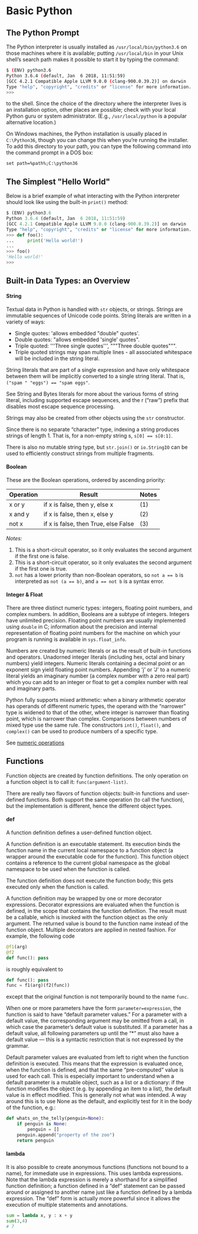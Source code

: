 # Basic Python

## The Python Prompt

The Python interpreter is usually installed as `/usr/local/bin/python3.6` on those machines where it is available; putting `/usr/local/bin` in your Unix shell’s search path makes it possible to start it by typing the command:

```sh
$ (ENV) python3.6
Python 3.6.4 (default, Jan  6 2018, 11:51:59)
[GCC 4.2.1 Compatible Apple LLVM 9.0.0 (clang-900.0.39.2)] on darwin
Type "help", "copyright", "credits" or "license" for more information.
>>>
```
to the shell. Since the choice of the directory where the interpreter lives is an installation option, other places are possible; check with your local Python guru or system administrator. (E.g., `/usr/local/python` is a popular alternative location.)

On Windows machines, the Python installation is usually placed in `C:\Python36`, though you can change this when you’re running the installer. To add this directory to your path, you can type the following command into the command prompt in a DOS box:

`set path=%path%;C:\python36`

## The Simplest "Hello World"
Below is a brief example of what interacting with the Python interpreter should look like using the built-in `print()` method:

```python
$ (ENV) python3.6
Python 3.6.4 (default, Jan  6 2018, 11:51:59)
[GCC 4.2.1 Compatible Apple LLVM 9.0.0 (clang-900.0.39.2)] on darwin
Type "help", "copyright", "credits" or "license" for more information.
>>> def foo():
...     print('Hello world!')
...
>>> foo()
'Hello world!'
>>>
```


## Built-in Data Types: an Overview

#### String

Textual data in Python is handled with `str` objects, or strings. Strings are immutable sequences of Unicode code points. String literals are written in a variety of ways:

- Single quotes: 'allows embedded "double" quotes'.
- Double quotes: "allows embedded 'single' quotes".
- Triple quoted: '''Three single quotes''', """Three double quotes""".
- Triple quoted strings may span multiple lines - all associated whitespace will be included in the string literal.

String literals that are part of a single expression and have only whitespace between them will be implicitly converted to a single string literal. That is, `("spam " "eggs") == "spam eggs"`.

See String and Bytes literals for more about the various forms of string literal, including supported escape sequences, and the r (“raw”) prefix that disables most escape sequence processing.

Strings may also be created from other objects using the `str` constructor.

Since there is no separate “character” type, indexing a string produces strings of length 1. That is, for a non-empty string s, `s[0] == s[0:1]`.

There is also no mutable string type, but `str.join()` or `io.StringIO` can be used to efficiently construct strings from multiple fragments.

#### Boolean
These are the Boolean operations, ordered by ascending priority:

| Operation | Result | Notes |
|---|---|---|
| x or y	| if x is false, then y, else x	| (1) |
| x and y	| if x is false, then x, else y |	(2) |
| not x	| if x is false, then True, else False | (3) |

_Notes:_
1. This is a short-circuit operator, so it only evaluates the second argument if the first one is false.
2. This is a short-circuit operator, so it only evaluates the second argument if the first one is true.
3. `not` has a lower priority than non-Boolean operators, so `not a == b` is interpreted as `not (a == b)`, and `a == not b` is a syntax error.

#### Integer & Float

There are three distinct numeric types: integers, floating point numbers, and complex numbers. In addition, Booleans are a subtype of integers. Integers have unlimited precision. Floating point numbers are usually implemented using `double` in C; information about the precision and internal representation of floating point numbers for the machine on which your program is running is available in `sys.float_info`.

Numbers are created by numeric literals or as the result of built-in functions and operators. Unadorned integer literals (including hex, octal and binary numbers) yield integers. Numeric literals containing a decimal point or an exponent sign yield floating point numbers. Appending 'j' or 'J' to a numeric literal yields an imaginary number (a complex number with a zero real part) which you can add to an integer or float to get a complex number with real and imaginary parts.

Python fully supports mixed arithmetic: when a binary arithmetic operator has operands of different numeric types, the operand with the “narrower” type is widened to that of the other, where integer is narrower than floating point, which is narrower than complex. Comparisons between numbers of mixed type use the same rule. The constructors `int()`, `float()`, and `complex()` can be used to produce numbers of a specific type.

See [numeric operations](https://docs.python.org/3/library/stdtypes.html#numeric-types-int-float-complex)

## Functions

Function objects are created by function definitions. The only operation on a function object is to call it: `func(argument-list)`.

There are really two flavors of function objects: built-in functions and user-defined functions. Both support the same operation (to call the function), but the implementation is different, hence the different object types.

#### def
A function definition defines a user-defined function object.

A function definition is an executable statement. Its execution binds the function name in the current local namespace to a function object (a wrapper around the executable code for the function). This function object contains a reference to the current global namespace as the global namespace to be used when the function is called.

The function definition does not execute the function body; this gets executed only when the function is called.

A function definition may be wrapped by one or more decorator expressions. Decorator expressions are evaluated when the function is defined, in the scope that contains the function definition. The result must be a callable, which is invoked with the function object as the only argument. The returned value is bound to the function name instead of the function object. Multiple decorators are applied in nested fashion. For example, the following code
```python
@f1(arg)
@f2
def func(): pass
```
is roughly equivalent to
```python
def func(): pass
func = f1(arg)(f2(func))
```
except that the original function is not temporarily bound to the name `func`.

When one or more parameters have the form `parameter=expression`, the function is said to have “default parameter values.” For a parameter with a default value, the corresponding argument may be omitted from a call, in which case the parameter’s default value is substituted. If a parameter has a default value, all following parameters up until the “*” must also have a default value — this is a syntactic restriction that is not expressed by the grammar.

Default parameter values are evaluated from left to right when the function definition is executed. This means that the expression is evaluated once, when the function is defined, and that the same “pre-computed” value is used for each call. This is especially important to understand when a default parameter is a mutable object, such as a list or a dictionary: if the function modifies the object (e.g. by appending an item to a list), the default value is in effect modified. This is generally not what was intended. A way around this is to use None as the default, and explicitly test for it in the body of the function, e.g.:
```python
def whats_on_the_telly(penguin=None):
    if penguin is None:
        penguin = []
    penguin.append("property of the zoo")
    return penguin
```

#### lambda
It is also possible to create anonymous functions (functions not bound to a name), for immediate use in expressions. This uses lambda expressions. Note that the lambda expression is merely a shorthand for a simplified function definition; a function defined in a “def” statement can be passed around or assigned to another name just like a function defined by a lambda expression. The “def” form is actually more powerful since it allows the execution of multiple statements and annotations.

```python
sum = lambda x, y : x + y
sum(3,4)
# 7
```
